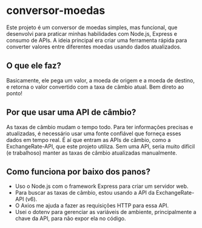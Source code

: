 # conversor-moedas

 Este projeto é um conversor de moedas simples, mas funcional, que desenvolvi para praticar minhas habilidades com Node.js, Express e consumo de APIs. A ideia principal era criar uma ferramenta rápida para converter valores entre diferentes moedas usando dados atualizados.

## O que ele faz?

Basicamente, ele pega um valor, a moeda de origem e a moeda de destino, e retorna o valor convertido com a taxa de câmbio atual. Bem direto ao ponto!

## Por que usar uma API de câmbio?

As taxas de câmbio mudam o tempo todo. Para ter informações precisas e atualizadas, é necessário usar uma fonte confiável que forneça esses dados em tempo real. É aí que entram as APIs de câmbio, como a ExchangeRate-API, que este projeto utiliza. Sem uma API, seria muito difícil (e trabalhoso) manter as taxas de câmbio atualizadas manualmente.

## Como funciona por baixo dos panos?

*   Uso o Node.js com o framework Express para criar um servidor web.
*   Para buscar as taxas de câmbio, estou usando a API da ExchangeRate-API (v6).
*   O Axios me ajuda a fazer as requisições HTTP para essa API.
*   Usei o dotenv para gerenciar as variáveis de ambiente, principalmente a chave da API, para não expor ela no código.